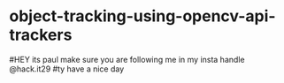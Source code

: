 # object-tracking-using-opencv-api-trackers
#HEY its paul make sure you are following me in my insta handle @hack.it29
#ty have a nice day
